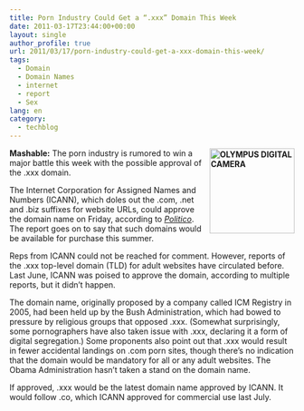 ```yaml
---
title: Porn Industry Could Get a “.xxx” Domain This Week
date: 2011-03-17T23:44:00+00:00
layout: single
author_profile: true
url: 2011/03/17/porn-industry-could-get-a-xxx-domain-this-week/
tags:
  - Domain
  - Domain Names
  - internet
  - report
  - Sex
lang: en
category: 
  - techblog
---
```

**[<img title="OLYMPUS DIGITAL CAMERA         " border="0" alt="OLYMPUS DIGITAL CAMERA         " align="right" src="http://lh6.ggpht.com/_vaUVXcmC3OI/TYKV47OchrI/AAAAAAAADvk/oDJLUWgC86U/xxx%20domain_thumb%5B3%5D.jpg?imgmax=800" width="150" height="150" />](http://lh4.ggpht.com/_vaUVXcmC3OI/TYKVySDwqDI/AAAAAAAADvg/ntCKknjCJZY/s1600-h/xxx%20domain%5B6%5D.jpg)Mashable:** The porn industry is rumored to win a major battle this week with the possible approval of the .xxx domain. 

The Internet Corporation for Assigned Names and Numbers (ICANN), which doles out the .com, .net and .biz suffixes for website URLs, could approve the domain name on Friday, according to [_Politico_](http://www.politico.com/news/stories/0311/51469_Page2.html). The report goes on to say that such domains would be available for purchase this summer.

Reps from ICANN could not be reached for comment. However, reports of the .xxx top-level domain (TLD) for adult websites have circulated before. Last June, ICANN was poised to approve the domain, according to multiple reports, but it didn’t happen.

The domain name, originally proposed by a company called ICM Registry in 2005, had been held up by the Bush Administration, which had bowed to pressure by religious groups that opposed .xxx. (Somewhat surprisingly, some pornographers have also taken issue with .xxx, declaring it a form of digital segregation.) Some proponents also point out that .xxx would result in fewer accidental landings on .com porn sites, though there’s no indication that the domain would be mandatory for all or any adult websites. The Obama Administration hasn’t taken a stand on the domain name.

If approved, .xxx would be the latest domain name approved by ICANN. It would follow .co, which ICANN approved for commercial use last July.
